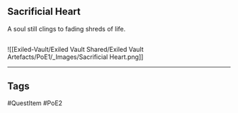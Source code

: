 ## Sacrificial Heart
A soul still clings to fading shreds of life.
## 
![[Exiled-Vault/Exiled Vault Shared/Exiled Vault Artefacts/PoE1/_Images/Sacrificial Heart.png]]

---
## Tags
#QuestItem
#PoE2